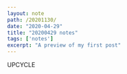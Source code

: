 ```yaml
---
layout: note
path: /20201130/
date: "2020-04-29"
title: "20200429 notes"
tags: ['notes']
excerpt: "A preview of my first post"
---
```


UPCYCLE
